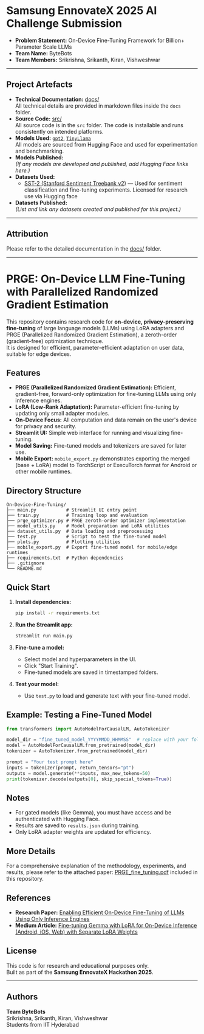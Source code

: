 # Samsung EnnovateX 2025 AI Challenge Submission

- **Problem Statement:** On-Device Fine-Tuning Framework for Billion+ Parameter Scale LLMs
- **Team Name:** ByteBots
- **Team Members:** Srikrishna, Srikanth, Kiran, Vishweshwar
<!-- - **Demo Video Link:** *(Upload the Demo video on Youtube as a public or unlisted video and share the link. Google Drive uploads or any other uploads are not allowed.)* -->

---

## Project Artefacts

- **Technical Documentation:** [docs/](docs)  
  All technical details are provided in markdown files inside the `docs` folder.
- **Source Code:** [src/](src)  
  All source code is in the `src` folder. The code is installable and runs consistently on intended platforms.
- **Models Used:** [`gpt2`](https://huggingface.co/gpt2), [`TinyLlama`](https://huggingface.co/TinyLlama/TinyLlama-1.1B-intermediate-step-1431k-tokenizer)  
  All models are sourced from Hugging Face and used for experimentation and benchmarking.
- **Models Published:**  
  _(If any models are developed and published, add Hugging Face links here.)_
- **Datasets Used:**
  - [SST-2 (Stanford Sentiment Treebank v2)](https://huggingface.co/datasets/glue/viewer/sst2) &mdash; Used for sentiment classification and fine-tuning experiments. Licensed for research use via Hugging face
- **Datasets Published:**  
  _(List and link any datasets created and published for this project.)_

---

## Attribution

Please refer to the detailed documentation in the [docs/](docs) folder.

---

# PRGE: On-Device LLM Fine-Tuning with Parallelized Randomized Gradient Estimation

This repository contains research code for **on-device, privacy-preserving fine-tuning** of large language models (LLMs) using LoRA adapters and PRGE (Parallelized Randomized Gradient Estimation), a zeroth-order (gradient-free) optimization technique.  
It is designed for efficient, parameter-efficient adaptation on user data, suitable for edge devices.

## Features

- **PRGE (Parallelized Randomized Gradient Estimation):** Efficient, gradient-free, forward-only optimization for fine-tuning LLMs using only inference engines.
- **LoRA (Low-Rank Adaptation):** Parameter-efficient fine-tuning by updating only small adapter modules.
- **On-Device Focus:** All computation and data remain on the user's device for privacy and security.
- **Streamlit UI:** Simple web interface for running and visualizing fine-tuning.
- **Model Saving:** Fine-tuned models and tokenizers are saved for later use.
- **Mobile Export:** `mobile_export.py` demonstrates exporting the merged (base + LoRA) model to TorchScript or ExecuTorch format for Android or other mobile runtimes.

## Directory Structure

```
On-Device-Fine-Tuning/
├── main.py           # Streamlit UI entry point
├── train.py          # Training loop and evaluation
├── prge_optimizer.py # PRGE zeroth-order optimizer implementation
├── model_utils.py    # Model preparation and LoRA utilities
├── dataset_utils.py  # Data loading and preprocessing
├── test.py           # Script to test the fine-tuned model
├── plots.py          # Plotting utilities
├── mobile_export.py  # Export fine-tuned model for mobile/edge runtimes
├── requirements.txt  # Python dependencies
├── .gitignore
└── README.md
```

## Quick Start

1. **Install dependencies:**

   ```sh
   pip install -r requirements.txt
   ```

2. **Run the Streamlit app:**

   ```sh
   streamlit run main.py
   ```

3. **Fine-tune a model:**

   - Select model and hyperparameters in the UI.
   - Click "Start Training".
   - Fine-tuned models are saved in timestamped folders.

4. **Test your model:**
   - Use `test.py` to load and generate text with your fine-tuned model.

## Example: Testing a Fine-Tuned Model

```python
from transformers import AutoModelForCausalLM, AutoTokenizer

model_dir = "fine_tuned_model_YYYYMMDD_HHMMSS"  # replace with your folder
model = AutoModelForCausalLM.from_pretrained(model_dir)
tokenizer = AutoTokenizer.from_pretrained(model_dir)

prompt = "Your test prompt here"
inputs = tokenizer(prompt, return_tensors="pt")
outputs = model.generate(**inputs, max_new_tokens=50)
print(tokenizer.decode(outputs[0], skip_special_tokens=True))
```

## Notes

- For gated models (like Gemma), you must have access and be authenticated with Hugging Face.
- Results are saved to `results.json` during training.
- Only LoRA adapter weights are updated for efficiency.

## More Details

For a comprehensive explanation of the methodology, experiments, and results, please refer to the attached paper: [PRGE_fine_tuning.pdf](docs/PRGE_fine_tuning.pdf) included in this repository.

## References

- **Research Paper:** [Enabling Efficient On-Device Fine-Tuning of LLMs Using Only Inference Engines](https://arxiv.org/abs/2409.15520)
- **Medium Article:** [Fine-tuning Gemma with LoRA for On-Device Inference (Android, iOS, Web) with Separate LoRA Weights](https://medium.com/@denisov.shureg/fine-tuning-gemma-with-lora-for-on-device-inference-android-ios-web-with-separate-lora-weights-f05d1db30d86)

## License

This code is for research and educational purposes only.  
Built as part of the **Samsung EnnovateX Hackathon 2025**.

---

## Authors

**Team ByteBots**  
Srikrishna, Srikanth, Kiran, Vishweshwar  
Students from IIT Hyderabad
